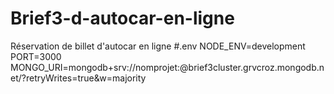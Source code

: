 # Brief3-d-autocar-en-ligne
Réservation de billet d'autocar en ligne
#.env
NODE_ENV=development
PORT=3000
MONGO_URI=mongodb+srv://nomprojet:<password>@brief3cluster.grvcroz.mongodb.net/?retryWrites=true&w=majority
